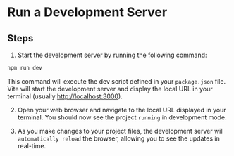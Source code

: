 # Run a Development Server

## Steps

1. Start the development server by running the following command:

```bash
npm run dev
```

This command will execute the dev script defined in your `package.json` file. Vite will start the development server and display the local URL in your terminal (usually [http://localhost:3000](http://localhost:3000)).

2. Open your web browser and navigate to the local URL displayed in your terminal. You should now see the project `running` in development mode.

3. As you make changes to your project files, the development server will `automatically reload` the browser, allowing you to see the updates in real-time.
